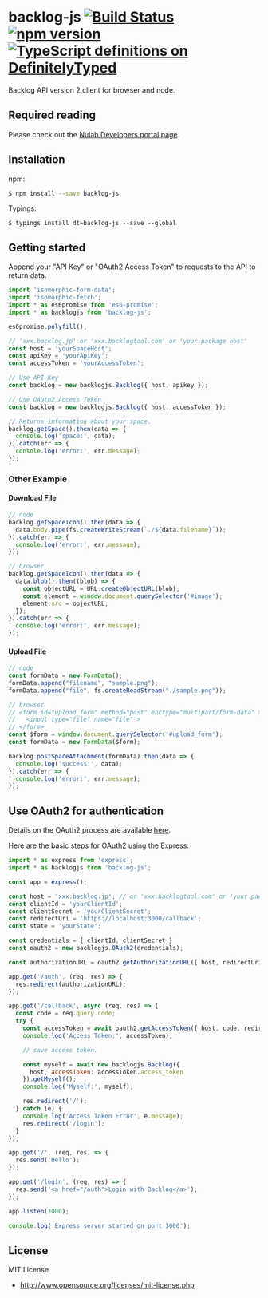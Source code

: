 # backlog-js [![Build Status](https://travis-ci.org/nulab/backlog-js.svg?branch=master)](https://travis-ci.org/nulab/backlog-js) [![npm version](https://badge.fury.io/js/backlog-js.svg)](https://badge.fury.io/js/backlog-js) [![TypeScript definitions on DefinitelyTyped](http://definitelytyped.org/badges/standard.svg)](http://definitelytyped.org)
Backlog API version 2 client for browser and node.

## Required reading
Please check out the [Nulab Developers portal page](http://developer.nulab-inc.com/docs/backlog/api/2/).

## Installation
npm:
``` sh
$ npm install --save backlog-js
```

Typings:
```
$ typings install dt~backlog-js --save --global
```

## Getting started
Append your "API Key" or "OAuth2 Access Token" to requests to the API to return data.

``` javascript
import 'isomorphic-form-data';
import 'isomorphic-fetch';
import * as es6promise from 'es6-promise';
import * as backlogjs from 'backlog-js';

es6promise.polyfill();

// 'xxx.backlog.jp' or 'xxx.backlogtool.com' or 'your package host'
const host = 'yourSpaceHost';
const apiKey = 'yourApiKey';
const accessToken = 'yourAccessToken';

// Use API Key
const backlog = new backlogjs.Backlog({ host, apikey });

// Use OAuth2 Access Token
const backlog = new backlogjs.Backlog({ host, accessToken });

// Returns information about your space.
backlog.getSpace().then(data => {
  console.log('space:', data);
}).catch(err => {
  console.log('error:', err.message);
});

```

### Other Example

#### Download File

``` javascript
// node
backlog.getSpaceIcon().then(data => {
  data.body.pipe(fs.createWriteStream(`./${data.filename}`));
}).catch(err => {
  console.log('error:', err.message);
});

// browser
backlog.getSpaceIcon().then(data => {  
  data.blob().then((blob) => {
    const objectURL = URL.createObjectURL(blob);
    const element = window.document.querySelector('#image');
    element.src = objectURL;
  });
}).catch(err => {
  console.log('error:', err.message);
});
```

#### Upload File

``` javascript
// node
const formData = new FormData();
formData.append("filename", "sample.png");
formData.append("file", fs.createReadStream("./sample.png"));

// browser
// <form id="upload_form" method="post" enctype="multipart/form-data" >
//   <input type="file" name="file" >
// </form>
const $form = window.document.querySelector('#upload_form');
const formData = new FormData($form);

backlog.postSpaceAttachment(formData).then(data => {
  console.log('success:', data);
}).catch(err => {
  console.log('error:', err.message);
});
```

## Use OAuth2 for authentication

Details on the OAuth2 process are available [here](https://developer.nulab-inc.com/docs/backlog/auth#oauth2).

Here are the basic steps for OAuth2 using the Express:
```` javascript
import * as express from 'express';
import * as backlogjs from 'backlog-js';

const app = express();

const host = 'xxx.backlog.jp'; // or 'xxx.backlogtool.com' or 'your package host'
const clientId = 'yourClientId';
const clientSecret = 'yourClientSecret';
const redirectUri = 'https://localhost:3000/callback';
const state = 'yourState';

const credentials = { clientId, clientSecret }
const oauth2 = new backlogjs.OAuth2(credentials);

const authorizationURL = oauth2.getAuthorizationURL({ host, redirectUri, state });

app.get('/auth', (req, res) => {
  res.redirect(authorizationURL);
});

app.get('/callback', async (req, res) => {
  const code = req.query.code;
  try {
    const accessToken = await oauth2.getAccessToken({ host, code, redirectUri });
    console.log('Access Token:', accessToken);

    // save access token.

    const myself = await new backlogjs.Backlog({
      host, accessToken: accessToken.access_token
    }).getMyself();
    console.log('Myself:', myself);

    res.redirect('/');
  } catch (e) {
    console.log('Access Token Error', e.message);
    res.redirect('/login');
  }
});

app.get('/', (req, res) => {
  res.send('Hello');
});

app.get('/login', (req, res) => {
  res.send('<a href="/auth">Login with Backlog</a>');
});

app.listen(3000);

console.log('Express server started on port 3000');
````

## License

MIT License

* http://www.opensource.org/licenses/mit-license.php
